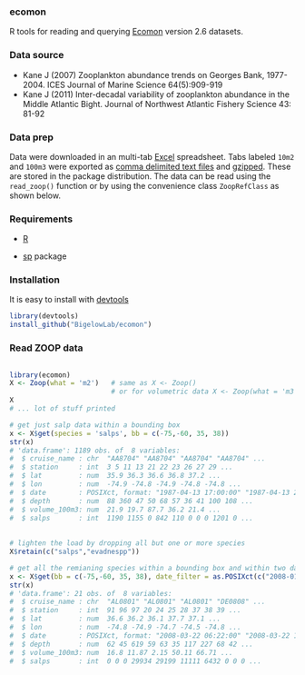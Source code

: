 ### ecomon

R tools for reading and querying [Ecomon](http://www.nefsc.noaa.gov/epd/ocean/MainPage/shelfwide.html) version 2.6 datasets.


### Data source

  + Kane J (2007) Zooplankton abundance trends on Georges Bank, 1977-2004. ICES Journal of Marine Science 64(5):909-919											
  + Kane J (2011) Inter-decadal variability of zooplankton abundance in the Middle Atlantic Bight. Journal of Northwest Atlantic Fishery Science 43: 81-92											

### Data prep

Data were downloaded in an multi-tab [Excel](http://office.microsoft.com/en-us/excel) spreadsheet.  Tabs labeled `10m2` and `100m3` were exported as [comma delimited text files](https://en.wikipedia.org/wiki/Comma-separated_values) and [gzipped](http://www.gzip.org/).  These are stored in the package distribution.  The data can be read using the `read_zoop()` function or by using the convenience class `ZoopRefClass` as shown below.


### Requirements

+ [R](https://www.r-project.org/)

+ [sp](https://cran.r-project.org/web/packages/sp/index.html) package

### Installation

It is easy to install with [devtools](https://cran.r-project.org/web/packages/devtools/index.html)

```R
library(devtools)
install_github("BigelowLab/ecomon")
```

### Read ZOOP data

```R

library(ecomon)
X <- Zoop(what = 'm2')   # same as X <- Zoop()
                         # or for volumetric data X <- Zoop(what = 'm3')
X 
# ... lot of stuff printed

# get just salp data within a bounding box
x <- X$get(species = 'salps', bb = c(-75,-60, 35, 38))
str(x)
# 'data.frame':	1189 obs. of  8 variables:
#  $ cruise_name : chr  "AA8704" "AA8704" "AA8704" "AA8704" ...
#  $ station     : int  3 5 11 13 21 22 23 26 27 29 ...
#  $ lat         : num  35.9 36.3 36.6 36.8 37.2 ...
#  $ lon         : num  -74.9 -74.8 -74.9 -74.8 -74.8 ...
#  $ date        : POSIXct, format: "1987-04-13 17:00:00" "1987-04-13 23:15:00" "1987-04-14 11:30:00" ...
#  $ depth       : num  88 360 47 50 68 57 36 41 100 108 ...
#  $ volume_100m3: num  21.9 19.7 87.7 36.2 21.4 ...
#  $ salps       : int  1190 1155 0 842 110 0 0 0 1201 0 ...
 
 
# lighten the load by dropping all but one or more species
X$retain(c("salps","evadnespp"))

# get all the remianing species within a bounding box and within two dates
x <- X$get(bb = c(-75,-60, 35, 38), date_filter = as.POSIXct(c("2008-01-01", "2009-01-01")))
str(x)
# 'data.frame':	21 obs. of  8 variables:
#  $ cruise_name : chr  "AL0801" "AL0801" "AL0801" "DE0808" ...
#  $ station     : int  91 96 97 20 24 25 28 37 38 39 ...
#  $ lat         : num  36.6 36.2 36.1 37.7 37.1 ...
#  $ lon         : num  -74.8 -74.9 -74.7 -74.5 -74.8 ...
#  $ date        : POSIXct, format: "2008-03-22 06:22:00" "2008-03-22 17:27:00" "2008-03-22 19:34:00" ...
#  $ depth       : num  62 45 619 59 63 35 117 227 68 42 ...
#  $ volume_100m3: num  16.8 11.87 2.15 50.11 66.71 ...
#  $ salps       : int  0 0 0 29934 29199 11111 6432 0 0 0 ...

```
